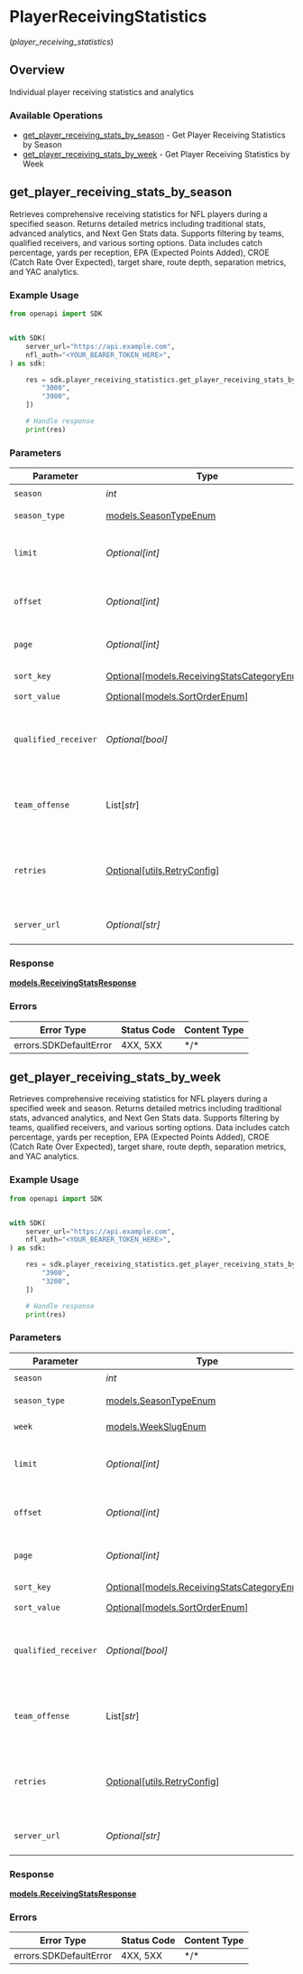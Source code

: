 # PlayerReceivingStatistics
(*player_receiving_statistics*)

## Overview

Individual player receiving statistics and analytics

### Available Operations

* [get_player_receiving_stats_by_season](#get_player_receiving_stats_by_season) - Get Player Receiving Statistics by Season
* [get_player_receiving_stats_by_week](#get_player_receiving_stats_by_week) - Get Player Receiving Statistics by Week

## get_player_receiving_stats_by_season

Retrieves comprehensive receiving statistics for NFL players during a specified season.
Returns detailed metrics including traditional stats, advanced analytics, and Next Gen Stats
data. Supports filtering by teams, qualified receivers, and various sorting options.
Data includes catch percentage, yards per reception, EPA (Expected Points Added), CROE
(Catch Rate Over Expected), target share, route depth, separation metrics, and YAC analytics.


### Example Usage

<!-- UsageSnippet language="python" operationID="getPlayerReceivingStatsBySeason" method="get" path="/api/secured/stats/players-offense/receiving/season" -->
```python
from openapi import SDK


with SDK(
    server_url="https://api.example.com",
    nfl_auth="<YOUR_BEARER_TOKEN_HERE>",
) as sdk:

    res = sdk.player_receiving_statistics.get_player_receiving_stats_by_season(season=2025, season_type="REG", limit=3, offset=0, page=1, sort_value="DESC", qualified_receiver=False, team_offense=[
        "3000",
        "3900",
    ])

    # Handle response
    print(res)

```

### Parameters

| Parameter                                                                                 | Type                                                                                      | Required                                                                                  | Description                                                                               | Example                                                                                   |
| ----------------------------------------------------------------------------------------- | ----------------------------------------------------------------------------------------- | ----------------------------------------------------------------------------------------- | ----------------------------------------------------------------------------------------- | ----------------------------------------------------------------------------------------- |
| `season`                                                                                  | *int*                                                                                     | :heavy_check_mark:                                                                        | Season year                                                                               | 2025                                                                                      |
| `season_type`                                                                             | [models.SeasonTypeEnum](../../models/seasontypeenum.md)                                   | :heavy_check_mark:                                                                        | Type of season                                                                            | REG                                                                                       |
| `limit`                                                                                   | *Optional[int]*                                                                           | :heavy_minus_sign:                                                                        | Maximum number of players to return                                                       | 3                                                                                         |
| `offset`                                                                                  | *Optional[int]*                                                                           | :heavy_minus_sign:                                                                        | Number of records to skip for pagination                                                  | 0                                                                                         |
| `page`                                                                                    | *Optional[int]*                                                                           | :heavy_minus_sign:                                                                        | Page number for pagination                                                                | 1                                                                                         |
| `sort_key`                                                                                | [Optional[models.ReceivingStatsCategoryEnum]](../../models/receivingstatscategoryenum.md) | :heavy_minus_sign:                                                                        | Field to sort by                                                                          |                                                                                           |
| `sort_value`                                                                              | [Optional[models.SortOrderEnum]](../../models/sortorderenum.md)                           | :heavy_minus_sign:                                                                        | Sort direction                                                                            | DESC                                                                                      |
| `qualified_receiver`                                                                      | *Optional[bool]*                                                                          | :heavy_minus_sign:                                                                        | Filter to only qualified receivers (minimum target threshold)                             | false                                                                                     |
| `team_offense`                                                                            | List[*str*]                                                                               | :heavy_minus_sign:                                                                        | Filter by specific team IDs (supports multiple teams)                                     | [<br/>"3000",<br/>"3900"<br/>]                                                            |
| `retries`                                                                                 | [Optional[utils.RetryConfig]](../../models/utils/retryconfig.md)                          | :heavy_minus_sign:                                                                        | Configuration to override the default retry behavior of the client.                       |                                                                                           |
| `server_url`                                                                              | *Optional[str]*                                                                           | :heavy_minus_sign:                                                                        | An optional server URL to use.                                                            | http://localhost:8080                                                                     |

### Response

**[models.ReceivingStatsResponse](../../models/receivingstatsresponse.md)**

### Errors

| Error Type             | Status Code            | Content Type           |
| ---------------------- | ---------------------- | ---------------------- |
| errors.SDKDefaultError | 4XX, 5XX               | \*/\*                  |

## get_player_receiving_stats_by_week

Retrieves comprehensive receiving statistics for NFL players during a specified week and season.
Returns detailed metrics including traditional stats, advanced analytics, and Next Gen Stats
data. Supports filtering by teams, qualified receivers, and various sorting options.
Data includes catch percentage, yards per reception, EPA (Expected Points Added), CROE
(Catch Rate Over Expected), target share, route depth, separation metrics, and YAC analytics.


### Example Usage

<!-- UsageSnippet language="python" operationID="getPlayerReceivingStatsByWeek" method="get" path="/api/secured/stats/players-offense/receiving/week" -->
```python
from openapi import SDK


with SDK(
    server_url="https://api.example.com",
    nfl_auth="<YOUR_BEARER_TOKEN_HERE>",
) as sdk:

    res = sdk.player_receiving_statistics.get_player_receiving_stats_by_week(season=2025, season_type="REG", week="WEEK_10", limit=50, offset=0, page=1, sort_value="DESC", qualified_receiver=False, team_offense=[
        "3900",
        "3200",
    ])

    # Handle response
    print(res)

```

### Parameters

| Parameter                                                                                 | Type                                                                                      | Required                                                                                  | Description                                                                               | Example                                                                                   |
| ----------------------------------------------------------------------------------------- | ----------------------------------------------------------------------------------------- | ----------------------------------------------------------------------------------------- | ----------------------------------------------------------------------------------------- | ----------------------------------------------------------------------------------------- |
| `season`                                                                                  | *int*                                                                                     | :heavy_check_mark:                                                                        | Season year                                                                               | 2025                                                                                      |
| `season_type`                                                                             | [models.SeasonTypeEnum](../../models/seasontypeenum.md)                                   | :heavy_check_mark:                                                                        | Type of season                                                                            | REG                                                                                       |
| `week`                                                                                    | [models.WeekSlugEnum](../../models/weekslugenum.md)                                       | :heavy_check_mark:                                                                        | Week identifier                                                                           |                                                                                           |
| `limit`                                                                                   | *Optional[int]*                                                                           | :heavy_minus_sign:                                                                        | Maximum number of players to return                                                       | 50                                                                                        |
| `offset`                                                                                  | *Optional[int]*                                                                           | :heavy_minus_sign:                                                                        | Number of records to skip for pagination                                                  | 0                                                                                         |
| `page`                                                                                    | *Optional[int]*                                                                           | :heavy_minus_sign:                                                                        | Page number for pagination                                                                | 1                                                                                         |
| `sort_key`                                                                                | [Optional[models.ReceivingStatsCategoryEnum]](../../models/receivingstatscategoryenum.md) | :heavy_minus_sign:                                                                        | Field to sort by                                                                          |                                                                                           |
| `sort_value`                                                                              | [Optional[models.SortOrderEnum]](../../models/sortorderenum.md)                           | :heavy_minus_sign:                                                                        | Sort direction                                                                            | DESC                                                                                      |
| `qualified_receiver`                                                                      | *Optional[bool]*                                                                          | :heavy_minus_sign:                                                                        | Filter to only qualified receivers (minimum target threshold)                             | false                                                                                     |
| `team_offense`                                                                            | List[*str*]                                                                               | :heavy_minus_sign:                                                                        | Filter by specific team IDs (supports multiple teams)                                     | [<br/>"3900",<br/>"3200"<br/>]                                                            |
| `retries`                                                                                 | [Optional[utils.RetryConfig]](../../models/utils/retryconfig.md)                          | :heavy_minus_sign:                                                                        | Configuration to override the default retry behavior of the client.                       |                                                                                           |
| `server_url`                                                                              | *Optional[str]*                                                                           | :heavy_minus_sign:                                                                        | An optional server URL to use.                                                            | http://localhost:8080                                                                     |

### Response

**[models.ReceivingStatsResponse](../../models/receivingstatsresponse.md)**

### Errors

| Error Type             | Status Code            | Content Type           |
| ---------------------- | ---------------------- | ---------------------- |
| errors.SDKDefaultError | 4XX, 5XX               | \*/\*                  |
